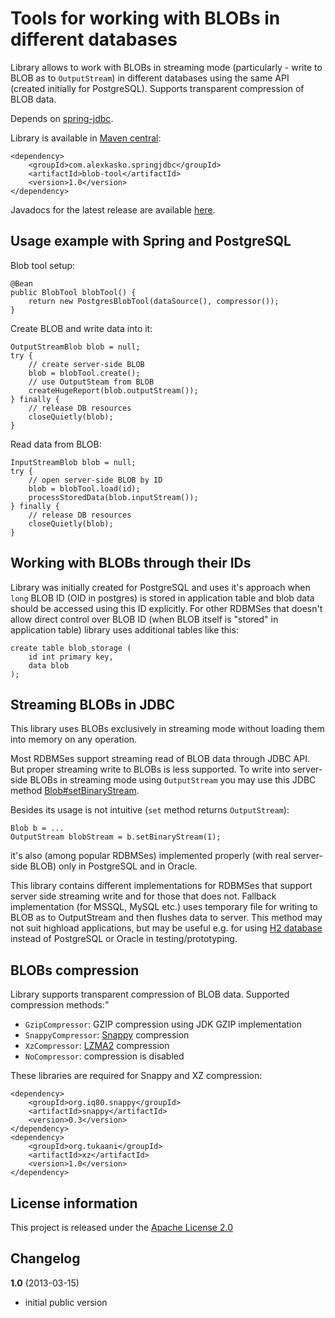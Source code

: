 Tools for working with BLOBs in different databases
===================================================

Library allows to work with BLOBs in streaming mode (particularly - write to BLOB as to `OutputStream`)
in different databases using the same API (created initially for PostgreSQL). Supports transparent compression
of BLOB data.

Depends on [spring-jdbc](http://static.springsource.org/spring/docs/3.0.x/spring-framework-reference/html/jdbc.html).

Library is available in [Maven central](http://repo1.maven.org/maven2/com/alexkasko/springjdbc/):

    <dependency>
        <groupId>com.alexkasko.springjdbc</groupId>
        <artifactId>blob-tool</artifactId>
        <version>1.0</version>
    </dependency>

Javadocs for the latest release are available [here](http://alexkasko.github.com/blob-tool/javadocs).

Usage example with Spring and PostgreSQL
----------------------------------------

Blob tool setup:

    @Bean
    public BlobTool blobTool() {
        return new PostgresBlobTool(dataSource(), compressor());
    }

Create BLOB and write data into it:

    OutputStreamBlob blob = null;
    try {
        // create server-side BLOB
        blob = blobTool.create();
        // use OutputSteam from BLOB
        createHugeReport(blob.outputStream());
    } finally {
        // release DB resources
        closeQuietly(blob);
    }

Read data from BLOB:

    InputStreamBlob blob = null;
    try {
        // open server-side BLOB by ID
        blob = blobTool.load(id);
        processStoredData(blob.inputStream());
    } finally {
        // release DB resources
        closeQuietly(blob);
    }

Working with BLOBs through their IDs
-------------------------------------

Library was initially created for PostgreSQL and uses it's approach when `long` BLOB ID (OID in postgres) is stored in
application table and blob data should be accessed using this ID explicitly. For other RDBMSes that doesn't allow
direct control over BLOB ID (when BLOB itself is "stored" in application table) library uses additional tables like this:

    create table blob_storage (
        id int primary key,
        data blob
    );

Streaming BLOBs in JDBC
-----------------------

This library uses BLOBs exclusively in streaming mode without loading them into memory on any operation.

Most RDBMSes support streaming read of BLOB data through JDBC API. But proper streaming write to BLOBs is less supported.
To write into server-side BLOBs in streaming mode using `OutputStream` you may use this JDBC method
[Blob#setBinaryStream](http://docs.oracle.com/javase/6/docs/api/java/sql/Blob.html#setBinaryStream%28long%29).

Besides its usage is not intuitive (`set` method returns `OutputStream`):

    Blob b = ...
    OutputStream blobStream = b.setBinaryStream(1);

it's also (among popular RDBMSes) implemented properly (with real server-side BLOB) only in PostgreSQL and in Oracle.

This library contains different implementations for RDBMSes that support server side streaming
write and for those that does not. Fallback implementation (for MSSQL, MySQL etc.) uses temporary file for writing to BLOB
as to OutputStream and then flushes data to server. This method may not suit highload applications, but may be useful e.g.
for using [H2 database](http://www.h2database.com/html/main.html) instead of PostgreSQL or Oracle in testing/prototyping.

BLOBs compression
-----------------

Library supports transparent compression of BLOB data. Supported compression methods:"

 - `GzipCompressor`: GZIP compression using JDK GZIP implementation
 - `SnappyCompressor`: [Snappy](http://en.wikipedia.org/wiki/Snappy_%28software%29) compression
 - `XzCompressor`: [LZMA2](http://en.wikipedia.org/wiki/Xz) compression
 - `NoCompressor`: compression is disabled

These libraries are required for Snappy and XZ compression:

    <dependency>
        <groupId>org.iq80.snappy</groupId>
        <artifactId>snappy</artifactId>
        <version>0.3</version>
    </dependency>
    <dependency>
        <groupId>org.tukaani</groupId>
        <artifactId>xz</artifactId>
        <version>1.0</version>
    </dependency>

License information
-------------------

This project is released under the [Apache License 2.0](http://www.apache.org/licenses/LICENSE-2.0)

Changelog
---------

**1.0** (2013-03-15)

 * initial public version